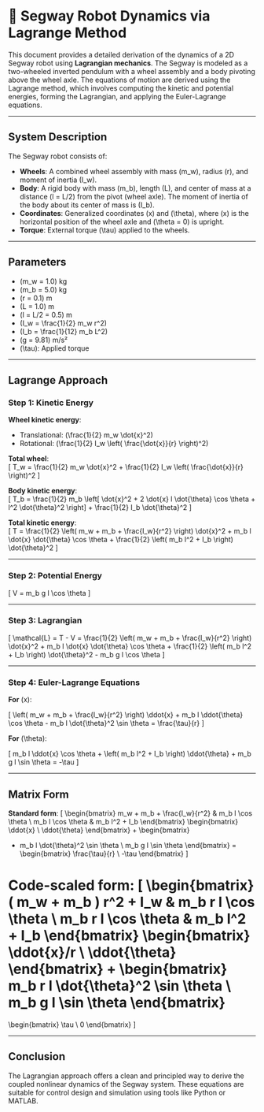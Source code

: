 # 🦾 Segway Robot Dynamics via Lagrange Method

This document provides a detailed derivation of the dynamics of a 2D Segway robot using **Lagrangian mechanics**. The Segway is modeled as a two-wheeled inverted pendulum with a wheel assembly and a body pivoting above the wheel axle. The equations of motion are derived using the Lagrange method, which involves computing the kinetic and potential energies, forming the Lagrangian, and applying the Euler-Lagrange equations.

---

## System Description

The Segway robot consists of:

- **Wheels**: A combined wheel assembly with mass \(m_w\), radius \(r\), and moment of inertia \(I_w\).
- **Body**: A rigid body with mass \(m_b\), length \(L\), and center of mass at a distance \(l = L/2\) from the pivot (wheel axle). The moment of inertia of the body about its center of mass is \(I_b\).
- **Coordinates**: Generalized coordinates \(x\) and \(\theta\), where \(x\) is the horizontal position of the wheel axle and \(\theta = 0\) is upright.
- **Torque**: External torque \(\tau\) applied to the wheels.

---

## Parameters

- \(m_w = 1.0\) kg
- \(m_b = 5.0\) kg
- \(r = 0.1\) m
- \(L = 1.0\) m
- \(l = L/2 = 0.5\) m
- \(I_w = \frac{1}{2} m_w r^2\)
- \(I_b = \frac{1}{12} m_b L^2\)
- \(g = 9.81\) m/s²
- \(\tau\): Applied torque

---

## Lagrange Approach

### Step 1: Kinetic Energy

**Wheel kinetic energy**:
- Translational: \(\frac{1}{2} m_w \dot{x}^2\)
- Rotational: \(\frac{1}{2} I_w \left( \frac{\dot{x}}{r} \right)^2\)

**Total wheel**:  
\[
T_w = \frac{1}{2} m_w \dot{x}^2 + \frac{1}{2} I_w \left( \frac{\dot{x}}{r} \right)^2
\]

**Body kinetic energy**:  
\[
T_b = \frac{1}{2} m_b \left[ \dot{x}^2 + 2 \dot{x} l \dot{\theta} \cos \theta + l^2 \dot{\theta}^2 \right] + \frac{1}{2} I_b \dot{\theta}^2
\]

**Total kinetic energy**:  
\[
T = \frac{1}{2} \left( m_w + m_b + \frac{I_w}{r^2} \right) \dot{x}^2 + m_b l \dot{x} \dot{\theta} \cos \theta + \frac{1}{2} \left( m_b l^2 + I_b \right) \dot{\theta}^2
\]

---

### Step 2: Potential Energy

\[
V = m_b g l \cos \theta
\]

---

### Step 3: Lagrangian

\[
\mathcal{L} = T - V = \frac{1}{2} \left( m_w + m_b + \frac{I_w}{r^2} \right) \dot{x}^2 + m_b l \dot{x} \dot{\theta} \cos \theta + \frac{1}{2} \left( m_b l^2 + I_b \right) \dot{\theta}^2 - m_b g l \cos \theta
\]

---

### Step 4: Euler-Lagrange Equations

**For** \(x\):

\[
\left( m_w + m_b + \frac{I_w}{r^2} \right) \ddot{x} + m_b l \ddot{\theta} \cos \theta - m_b l \dot{\theta}^2 \sin \theta = \frac{\tau}{r}
\]

**For** \(\theta\):

\[
m_b l \ddot{x} \cos \theta + \left( m_b l^2 + I_b \right) \ddot{\theta} + m_b g l \sin \theta = -\tau
\]

---

## Matrix Form

**Standard form**:
\[
\begin{bmatrix}
m_w + m_b + \frac{I_w}{r^2} & m_b l \cos \theta \\
m_b l \cos \theta & m_b l^2 + I_b
\end{bmatrix}
\begin{bmatrix}
\ddot{x} \\
\ddot{\theta}
\end{bmatrix}
+
\begin{bmatrix}
- m_b l \dot{\theta}^2 \sin \theta \\
m_b g l \sin \theta
\end{bmatrix}
=
\begin{bmatrix}
\frac{\tau}{r} \\
-\tau
\end{bmatrix}
\]

**Code-scaled form**:
\[
\begin{bmatrix}
( m_w + m_b ) r^2 + I_w & m_b r l \cos \theta \\
m_b r l \cos \theta & m_b l^2 + I_b
\end{bmatrix}
\begin{bmatrix}
\ddot{x}/r \\
\ddot{\theta}
\end{bmatrix}
+
\begin{bmatrix}
m_b r l \dot{\theta}^2 \sin \theta \\
m_b g l \sin \theta
\end{bmatrix}
=
\begin{bmatrix}
\tau \\
0
\end{bmatrix}
\]

---

## Conclusion

The Lagrangian approach offers a clean and principled way to derive the coupled nonlinear dynamics of the Segway system. These equations are suitable for control design and simulation using tools like Python or MATLAB.
